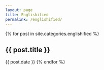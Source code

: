 ```yaml
---
layout: page
title: Englishified
permalink: /englishified/
---
```


{% for post in site.categories.englishified %}
<h2>{{ post.title }}</h2>
<time>{{ post.date }}</time>
{% endfor %}